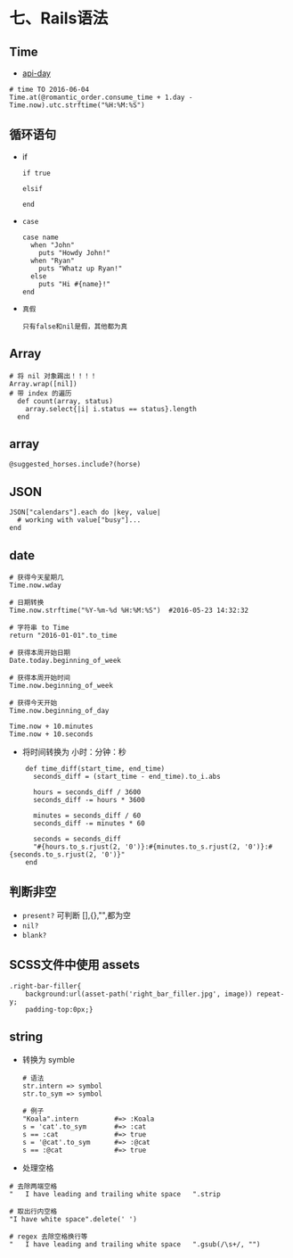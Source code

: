 # 七、Rails语法

## Time
- [api-day](http://stevenyue.com/blogs/date-time-datetime-in-ruby-and-rails/)
```
# time TO 2016-06-04
Time.at(@romantic_order.consume_time + 1.day - Time.now).utc.strftime("%H:%M:%S")
```

## 循环语句
- if
    ```
    if true

    elsif

    end
    ```

- `case`
    ```
    case name
      when "John"
        puts "Howdy John!"
      when "Ryan"
        puts "Whatz up Ryan!"
      else
        puts "Hi #{name}!"
    end
    ```

- `真假`
    ```
    只有false和nil是假，其他都为真
    ```

## Array

```
# 将 nil 对象踢出！！！！
Array.wrap([nil])
# 带 index 的遍历
  def count(array, status)
    array.select{|i| i.status == status}.length
  end
```

## array
```
@suggested_horses.include?(horse)
```

##  JSON
```
JSON["calendars"].each do |key, value|
  # working with value["busy"]...
end
```

## date
```
# 获得今天星期几
Time.now.wday

# 日期转换
Time.now.strftime("%Y-%m-%d %H:%M:%S")  #2016-05-23 14:32:32

# 字符串 to Time
return "2016-01-01".to_time

# 获得本周开始日期
Date.today.beginning_of_week

# 获得本周开始时间
Time.now.beginning_of_week

# 获得今天开始
Time.now.beginning_of_day

Time.now + 10.minutes
Time.now + 10.seconds
```

- 将时间转换为 小时：分钟：秒
```
    def time_diff(start_time, end_time)
      seconds_diff = (start_time - end_time).to_i.abs

      hours = seconds_diff / 3600
      seconds_diff -= hours * 3600

      minutes = seconds_diff / 60
      seconds_diff -= minutes * 60

      seconds = seconds_diff
      "#{hours.to_s.rjust(2, '0')}:#{minutes.to_s.rjust(2, '0')}:#{seconds.to_s.rjust(2, '0')}"
    end
```

## 判断非空
- `present?` 可判断 [],{},"",都为空
- `nil?`
- `blank?`


## SCSS文件中使用 assets
```
.right-bar-filler{
    background:url(asset-path('right_bar_filler.jpg', image)) repeat-y;
    padding-top:0px;}
```

## string
- 转换为 symble
  ```
  # 语法
  str.intern => symbol
  str.to_sym => symbol

  # 例子
  "Koala".intern         #=> :Koala
  s = 'cat'.to_sym       #=> :cat
  s == :cat              #=> true
  s = '@cat'.to_sym      #=> :@cat
  s == :@cat             #=> true
  ```
- 处理空格
```
# 去除两端空格
"   I have leading and trailing white space   ".strip

# 取出行内空格
"I have white space".delete(' ')

# regex 去除空格换行等
"   I have leading and trailing white space   ".gsub(/\s+/, "")
```
